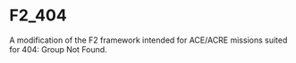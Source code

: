F2_404
======

A modification of the F2 framework intended for ACE/ACRE missions suited for 404: Group Not Found.
